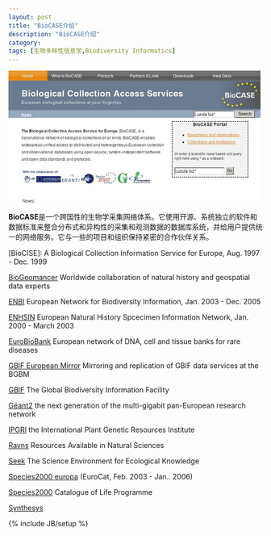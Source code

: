 ```yaml
---
layout: post
title: "BioCASE介绍"
description: "BioCASE介绍"
category: 
tags: [生物多样性信息学,Biodiversity Informatics]
---
```

![BioCASE首页](/assets/images/2009/3/vtheme17.jpg)

**BioCASE**是一个跨国性的生物学采集网络体系。它使用开源、系统独立的软件和数据标准来整合分布式和异构性的采集和观测数据的数据库系统，并给用户提供统一的网络服务。它与一些的项目和组织保持紧密的合作伙伴关系。

[BioCISE]: A Biological Collection Information Service for Europe, Aug. 1997 - Dec. 1999

[BioGeomancer](http://www.biogeomancer.org/) Worldwide collaboration of natural history and geospatial data experts

[ENBI](http://www.enbi.info/) European Network for Biodiversity Information, Jan. 2003 - Dec. 2005

[ENHSIN](http://www.bgbm.org/BioDivInf/projects/ENHSIN/) European Natural History Spcecimen Information Network, Jan. 2000 - March 2003

[EuroBioBank](http://www.eurobiobank.org/) European network of DNA, cell and tissue banks for rare diseases

[GBIF European Mirror](http://www.bgbm.org/biodivinf/projects/GBIF-Mirror/default.htm) Mirroring and replication of GBIF data services at the BGBM

[GBIF](http://www.gbif.org/) The Global Biodiversity Information Facility

[Géant2](http://www.geant2.net/) the next generation of the multi-gigabit pan-European research network

[IPGRI](http://www.ipgri.cgiar.org/) the International Plant Genetic Resources Institute

[Ravns](http://hangingtogether.org/?p=101) Resources Available in Natural Sciences

[Seek](http://seek.ecoinformatics.org/) The Science Environment for Ecological Knowledge

[Species2000 europa](http://sp2000europa.org/) (EuroCat, Feb. 2003 - Jan.. 2006)

[Species2000](http://www.species2000.org/) Catalogue of Life Programme

[Synthesys](http://www.synthesys.info/)

{% include JB/setup %}
